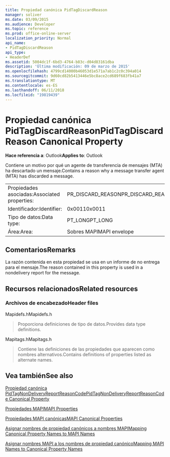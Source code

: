 ```yaml
---
title: Propiedad canónica PidTagDiscardReason
manager: soliver
ms.date: 03/09/2015
ms.audience: Developer
ms.topic: reference
ms.prod: office-online-server
localization_priority: Normal
api_name:
- PidTagDiscardReason
api_type:
- HeaderDef
ms.assetid: 5004dc1f-6bd3-4764-b83c-d04d83161dba
description: 'Última modificación: 09 de marzo de 2015'
ms.openlocfilehash: 4799cd14000b46053d1e571a7ab1c2c0c394a014
ms.sourcegitcommit: 9d60cd82b5413446e5bc8ace2cd689f683fb41a7
ms.translationtype: MT
ms.contentlocale: es-ES
ms.lasthandoff: 06/11/2018
ms.locfileid: "19819439"
---
```

# <a name="pidtagdiscardreason-canonical-property"></a><span data-ttu-id="e4feb-103">Propiedad canónica PidTagDiscardReason</span><span class="sxs-lookup"><span data-stu-id="e4feb-103">PidTagDiscardReason Canonical Property</span></span>

  
  
<span data-ttu-id="e4feb-104">**Hace referencia a**: Outlook</span><span class="sxs-lookup"><span data-stu-id="e4feb-104">**Applies to**: Outlook</span></span> 
  
<span data-ttu-id="e4feb-105">Contiene un motivo por qué un agente de transferencia de mensajes (MTA) ha descartado un mensaje.</span><span class="sxs-lookup"><span data-stu-id="e4feb-105">Contains a reason why a message transfer agent (MTA) has discarded a message.</span></span> 
  
|||
|:-----|:-----|
|<span data-ttu-id="e4feb-106">Propiedades asociadas:</span><span class="sxs-lookup"><span data-stu-id="e4feb-106">Associated properties:</span></span>  <br/> |<span data-ttu-id="e4feb-107">PR_DISCARD_REASON</span><span class="sxs-lookup"><span data-stu-id="e4feb-107">PR_DISCARD_REASON</span></span>  <br/> |
|<span data-ttu-id="e4feb-108">Identificador:</span><span class="sxs-lookup"><span data-stu-id="e4feb-108">Identifier:</span></span>  <br/> |<span data-ttu-id="e4feb-109">0x0011</span><span class="sxs-lookup"><span data-stu-id="e4feb-109">0x0011</span></span>  <br/> |
|<span data-ttu-id="e4feb-110">Tipo de datos:</span><span class="sxs-lookup"><span data-stu-id="e4feb-110">Data type:</span></span>  <br/> |<span data-ttu-id="e4feb-111">PT_LONG</span><span class="sxs-lookup"><span data-stu-id="e4feb-111">PT_LONG</span></span>  <br/> |
|<span data-ttu-id="e4feb-112">Área:</span><span class="sxs-lookup"><span data-stu-id="e4feb-112">Area:</span></span>  <br/> |<span data-ttu-id="e4feb-113">Sobres MAPI</span><span class="sxs-lookup"><span data-stu-id="e4feb-113">MAPI envelope</span></span>  <br/> |
   
## <a name="remarks"></a><span data-ttu-id="e4feb-114">Comentarios</span><span class="sxs-lookup"><span data-stu-id="e4feb-114">Remarks</span></span>

<span data-ttu-id="e4feb-115">La razón contenida en esta propiedad se usa en un informe de no entrega para el mensaje.</span><span class="sxs-lookup"><span data-stu-id="e4feb-115">The reason contained in this property is used in a nondelivery report for the message.</span></span>
  
## <a name="related-resources"></a><span data-ttu-id="e4feb-116">Recursos relacionados</span><span class="sxs-lookup"><span data-stu-id="e4feb-116">Related resources</span></span>

### <a name="header-files"></a><span data-ttu-id="e4feb-117">Archivos de encabezado</span><span class="sxs-lookup"><span data-stu-id="e4feb-117">Header files</span></span>

<span data-ttu-id="e4feb-118">Mapidefs.h</span><span class="sxs-lookup"><span data-stu-id="e4feb-118">Mapidefs.h</span></span>
  
> <span data-ttu-id="e4feb-119">Proporciona definiciones de tipo de datos.</span><span class="sxs-lookup"><span data-stu-id="e4feb-119">Provides data type definitions.</span></span>
    
<span data-ttu-id="e4feb-120">Mapitags.h</span><span class="sxs-lookup"><span data-stu-id="e4feb-120">Mapitags.h</span></span>
  
> <span data-ttu-id="e4feb-121">Contiene las definiciones de las propiedades que aparecen como nombres alternativos.</span><span class="sxs-lookup"><span data-stu-id="e4feb-121">Contains definitions of properties listed as alternate names.</span></span>
    
## <a name="see-also"></a><span data-ttu-id="e4feb-122">Vea también</span><span class="sxs-lookup"><span data-stu-id="e4feb-122">See also</span></span>



[<span data-ttu-id="e4feb-123">Propiedad canónica PidTagNonDeliveryReportReasonCode</span><span class="sxs-lookup"><span data-stu-id="e4feb-123">PidTagNonDeliveryReportReasonCode Canonical Property</span></span>](pidtagnondeliveryreportreasoncode-canonical-property.md)


[<span data-ttu-id="e4feb-124">Propiedades MAPI</span><span class="sxs-lookup"><span data-stu-id="e4feb-124">MAPI Properties</span></span>](mapi-properties.md)
  
[<span data-ttu-id="e4feb-125">Propiedades MAPI canónicas</span><span class="sxs-lookup"><span data-stu-id="e4feb-125">MAPI Canonical Properties</span></span>](mapi-canonical-properties.md)
  
[<span data-ttu-id="e4feb-126">Asignar nombres de propiedad canónicos a nombres MAPI</span><span class="sxs-lookup"><span data-stu-id="e4feb-126">Mapping Canonical Property Names to MAPI Names</span></span>](mapping-canonical-property-names-to-mapi-names.md)
  
[<span data-ttu-id="e4feb-127">Asignar nombres MAPI a los nombres de propiedad canónico</span><span class="sxs-lookup"><span data-stu-id="e4feb-127">Mapping MAPI Names to Canonical Property Names</span></span>](mapping-mapi-names-to-canonical-property-names.md)

